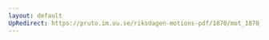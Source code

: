 ```yaml
---
layout: default
UpRedirect: https://pruto.im.uu.se/riksdagen-motions-pdf/1870/mot_1870__ak__95/mot_1870__ak__95-001.pdf
---
```

